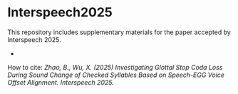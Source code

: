 # Interspeech2025
This repository includes supplementary materials for the paper accepted by Interspeech 2025.

- 




How to cite:
_Zhao, B., Wu, X. (2025) Investigating Glottal Stop Coda Loss During Sound Change of Checked Syllables Based on Speech-EGG Voice Offset Alignment. Interspeech 2025._
